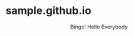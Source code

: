 # sample.github.io
<!DOCTYPE html>
<html lang="ja">
<head>
  <meta charset="utf-8">
 
</head>
<body>

  <header>Bingo! Hello Everybody</header>

</body>
</html>
